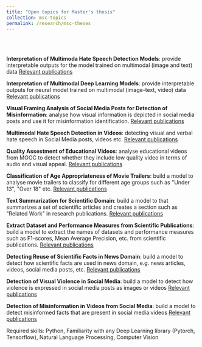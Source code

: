 ```yaml
---
title: "Open topics for Master's thesis"
collection: msc-topics
permalink: /research/msc-theses
---
```



<br/>
<br/>

  **Interpretation of Multimoda Hate Speech Detection Models**: provide interpretable outputs for the model trained on multimodal (image and text) data [Relevant publications](https://scholar.google.com/scholar?q=hate+speech+%22explainable%22&hl=de&as_sdt=0%2C5&as_ylo=2018&as_yhi=)<br/>

  **Interpretation of Multimodal Deep Learning Models**: provide interpretable outputs for neural model trained on multimodal (image-text, video) data [Relevant publications](https://scholar.google.com/scholar?hl=en&as_sdt=0,5&q=text+image+%22layer+wise%22+OR+relevance+OR+propagation+%22taylor+decomposition%22)<br/>

  **Visual Framing Analysis of Social Media Posts for Detection of Misinformation**: analyse how visual information is depicted in social media posts and use it for misinformation identification. [Relevant publications](https://scholar.google.com/scholar?hl=en&as_sdt=0%2C5&as_ylo=2020&q=%22visual+framing%22+%22social+media%22+%22misinformation%22&btnG=)<br/>

  **Multimodal Hate Speech Detection in Videos**: detecting visual and verbal hate speech in Social Media posts, videos etc. [Relevant publications](https://scholar.google.com/scholar?hl=en&as_sdt=0%2C5&q=multimodal+hate+speech&btnG=)<br/>


  **Quality Assestment of Educational Videos**: analyse educational videos from MOOC to detect whether they include low quality video in terms of audio and visual appeal. [Relevant publications](https://scholar.google.com/scholar?hl=en&as_sdt=0%2C5&q=%22video+quality+assessment%22+%22mooc%22&btnG=)<br/>


  **Classification of Age Appropriateness of Movie Trailers**: build a model to analyse movie trailers to classify for different age groups such as "Under 13", "Over 18" etc. [Relevant publications](https://scholar.google.com/scholar?hl=en&as_sdt=0%2C5&as_ylo=2016&q=violence+scene+movie&btnG=)<br/>


  **Text Summarization for Scientific Domain**: build a model to that summarizes a set of scientific articles and creates a section such as "Related Work" in research publications. [Relevant publications](https://scholar.google.com/scholar?hl=en&as_sdt=0%2C5&as_ylo=2016&q=text+summarization+scholarly+data&btnG=)<br/>


  **Extract Dataset and Performance Measures from Scientific Publications**: build a model to extract the names of datasets and performance measures such as F1-scores, Mean Average Precision, etc. from scientific publications. [Relevant publications](https://scholar.google.com/scholar?hl=en&as_sdt=0%2C5&as_ylo=2016&q=extract+dataset+names+from+scholarly+data&btnG=)<br/>


  **Detecting Reuse of Scientific Facts in News Domain**: build a model to detect how scientific facts are used in news domain, e.g. news articles, videos, social media posts, etc. [Relevant publications](https://scholar.google.com/scholar?hl=en&as_sdt=0%2C5&as_ylo=2016&q=violence+scene+movie&btnG=)<br/>


  **Detection of Visual Violence in Social Media**: build a model to detect how violence is expressed in social media posts as images or videos [Relevant publications](https://scholar.google.com/scholar?hl=en&as_sdt=0%2C5&as_ylo=2016&q=visual+violence&btnG=)<br/>


  **Detection of Misinformation in Videos from Social Media**: build a model to detect misinformed facts that are present in social media videos [Relevant publications](https://scholar.google.com/scholar?hl=en&as_sdt=0%2C5&as_ylo=2016&q=misinformation+in+videos&btnG=&oq=mis)<br/>

  Required skills: Python, Familiarity with any Deep Learning library (Pytorch, Tensorflow), Natural Language Processing, Computer Vision
